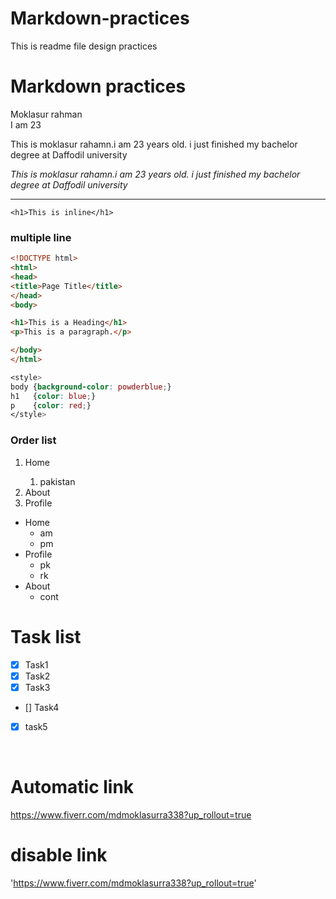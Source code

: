# Markdown-practices
This is readme file design practices


# Markdown practices

Moklasur rahman <br>
I am 23



<p>This is moklasur rahamn.i am 23 years old. i just finished my bachelor degree at Daffodil university</p>

<i>This is moklasur rahamn.i am 23 years old. i just finished my bachelor degree at Daffodil university</i>
<br>

---

`<h1>This is inline</h1>`


### multiple line 
<!-- HTML formet -->
```html
<!DOCTYPE html>
<html>
<head>
<title>Page Title</title>
</head>
<body>

<h1>This is a Heading</h1>
<p>This is a paragraph.</p>

</body>
</html>
```

<!-- css formet -->
```css
<style>
body {background-color: powderblue;}
h1   {color: blue;}
p    {color: red;}
</style>
```

### Order list

<ol>
  <li>Home</li>
  <ol>
    <li> pakistan </li>
  </ol>
  <li>About</li>
  <li>Profile</li>
</ol>


- Home
  - am
  - pm
- Profile
    - pk
    - rk
- About
  - cont
  
  
  
# Task list

- [x] Task1
- [x] Task2
- [x] Task3
- [] Task4
- [x] task5


<br>


# Automatic link
https://www.fiverr.com/mdmoklasurra338?up_rollout=true

# disable link
'https://www.fiverr.com/mdmoklasurra338?up_rollout=true'

